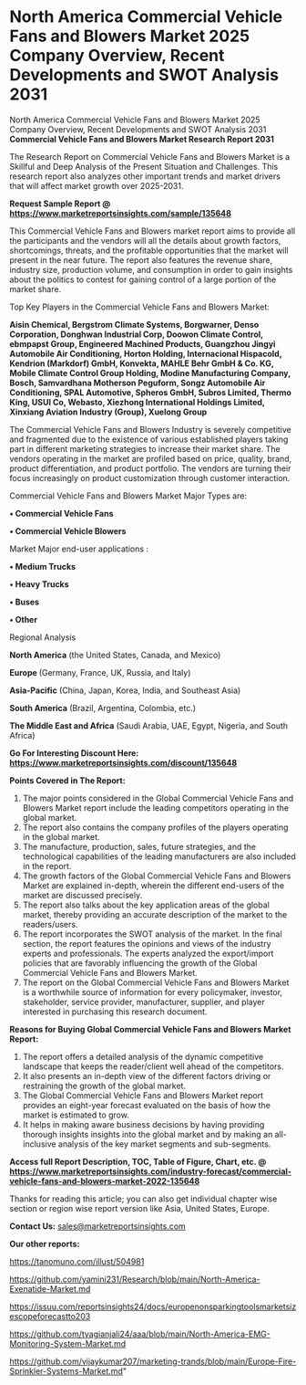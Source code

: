 # North America Commercial Vehicle Fans and Blowers Market 2025 Company Overview, Recent Developments and SWOT Analysis 2031
 North America Commercial Vehicle Fans and Blowers Market 2025 Company Overview, Recent Developments and SWOT Analysis 2031
<strong>Commercial Vehicle Fans and Blowers Market Research Report 2031</strong>

The Research Report on Commercial Vehicle Fans and Blowers Market is a Skillful and Deep Analysis of the Present Situation and Challenges. This research report also analyzes other important trends and market drivers that will affect market growth over 2025-2031.

<strong>Request Sample Report @ <a href=https://www.marketreportsinsights.com/sample/135648>https://www.marketreportsinsights.com/sample/135648</a></strong>

This Commercial Vehicle Fans and Blowers market report aims to provide all the participants and the vendors will all the details about growth factors, shortcomings, threats, and the profitable opportunities that the market will present in the near future. The report also features the revenue share, industry size, production volume, and consumption in order to gain insights about the politics to contest for gaining control of a large portion of the market share.

Top Key Players in the Commercial Vehicle Fans and Blowers Market:

<strong>Aisin Chemical, Bergstrom Climate Systems, Borgwarner, Denso Corporation, Donghwan Industrial Corp, Doowon Climate Control, ebmpapst Group, Engineered Machined Products, Guangzhou Jingyi Automobile Air Conditioning, Horton Holding, Internacional Hispacold, Kendrion (Markdorf) GmbH, Konvekta, MAHLE Behr GmbH & Co. KG, Mobile Climate Control Group Holding, Modine Manufacturing Company, Bosch, Samvardhana Motherson Peguform, Songz Automobile Air Conditioning, SPAL Automotive, Spheros GmbH, Subros Limited, Thermo King, USUI Co, Webasto, Xiezhong International Holdings Limited, Xinxiang Aviation Industry (Group), Xuelong Group</strong>

The Commercial Vehicle Fans and Blowers Industry is severely competitive and fragmented due to the existence of various established players taking part in different marketing strategies to increase their market share. The vendors operating in the market are profiled based on price, quality, brand, product differentiation, and product portfolio. The vendors are turning their focus increasingly on product customization through customer interaction.

Commercial Vehicle Fans and Blowers Market Major Types are:

<strong>• Commercial Vehicle Fans

• Commercial Vehicle Blowers</strong>

Market Major end-user applications :

<strong>• Medium Trucks

• Heavy Trucks

• Buses

• Other</strong>

Regional Analysis

</u><strong><b>North America</b></strong> (the United States, Canada, and Mexico)

<strong><b>Europe </b></strong>(Germany, France, UK, Russia, and Italy)

<strong><b>Asia-Pacific</b></strong> (China, Japan, Korea, India, and Southeast Asia)

<strong><b>South America</b></strong> (Brazil, Argentina, Colombia, etc.)

<strong><b>The Middle East and Africa</b></strong> (Saudi Arabia, UAE, Egypt, Nigeria, and South Africa)

<strong>Go For Interesting Discount Here: <a href=https://www.marketreportsinsights.com/discount/135648>https://www.marketreportsinsights.com/discount/135648</a></strong>

<strong>Points Covered in The Report:</strong>
<ol>
  <li>The major points considered in the Global Commercial Vehicle Fans and Blowers Market report include the leading competitors operating in the global market.</li>
  <li>The report also contains the company profiles of the players operating in the global market.</li>
  <li>The manufacture, production, sales, future strategies, and the technological capabilities of the leading manufacturers are also included in the report.</li>
  <li>The growth factors of the Global Commercial Vehicle Fans and Blowers Market are explained in-depth, wherein the different end-users of the market are discussed precisely.</li>
  <li>The report also talks about the key application areas of the global market, thereby providing an accurate description of the market to the readers/users.</li>
  <li>The report incorporates the SWOT analysis of the market. In the final section, the report features the opinions and views of the industry experts and professionals. The experts analyzed the export/import policies that are favorably influencing the growth of the Global Commercial Vehicle Fans and Blowers Market.</li>
  <li>The report on the Global Commercial Vehicle Fans and Blowers Market is a worthwhile source of information for every policymaker, investor, stakeholder, service provider, manufacturer, supplier, and player interested in purchasing this research document.</li>
</ol>
<strong>Reasons for Buying Global Commercial Vehicle Fans and Blowers Market Report:</strong>

<ol>
  <li>The report offers a detailed analysis of the dynamic competitive landscape that keeps the reader/client well ahead of the competitors.</li>
  <li>It also presents an in-depth view of the different factors driving or restraining the growth of the global market.</li>
  <li>The Global Commercial Vehicle Fans and Blowers Market report provides an eight-year forecast evaluated on the basis of how the market is estimated to grow.</li>
  <li>It helps in making aware business decisions by having providing thorough insights insights into the global market and by making an all-inclusive analysis of the key market segments and sub-segments.</li>
</ol>
<strong>Access full Report Description, TOC, Table of Figure, Chart, etc. @ <a href=https://www.marketreportsinsights.com/industry-forecast/commercial-vehicle-fans-and-blowers-market-2022-135648>https://www.marketreportsinsights.com/industry-forecast/commercial-vehicle-fans-and-blowers-market-2022-135648</a></strong>


Thanks for reading this article; you can also get individual chapter wise section or region wise report version like Asia, United States, Europe.

<strong>Contact Us:</strong>
sales@marketreportsinsights.com

<strong>Our other reports:</strong>

<a href=https://tanomuno.com/illust/504981>https://tanomuno.com/illust/504981</a>

<a href=https://github.com/yamini231/Research/blob/main/North-America-Exenatide-Market.md>https://github.com/yamini231/Research/blob/main/North-America-Exenatide-Market.md</a>

<a href=https://issuu.com/reportsinsights24/docs/europenonsparkingtoolsmarketsizescopeforecastto203>https://issuu.com/reportsinsights24/docs/europenonsparkingtoolsmarketsizescopeforecastto203</a>

<a href=https://github.com/tyagianjali24/aaa/blob/main/North-America-EMG-Monitoring-System-Market.md>https://github.com/tyagianjali24/aaa/blob/main/North-America-EMG-Monitoring-System-Market.md</a>

<a href=https://github.com/vijaykumar207/marketing-trands/blob/main/Europe-Fire-Sprinkler-Systems-Market.md>https://github.com/vijaykumar207/marketing-trands/blob/main/Europe-Fire-Sprinkler-Systems-Market.md</a>"
